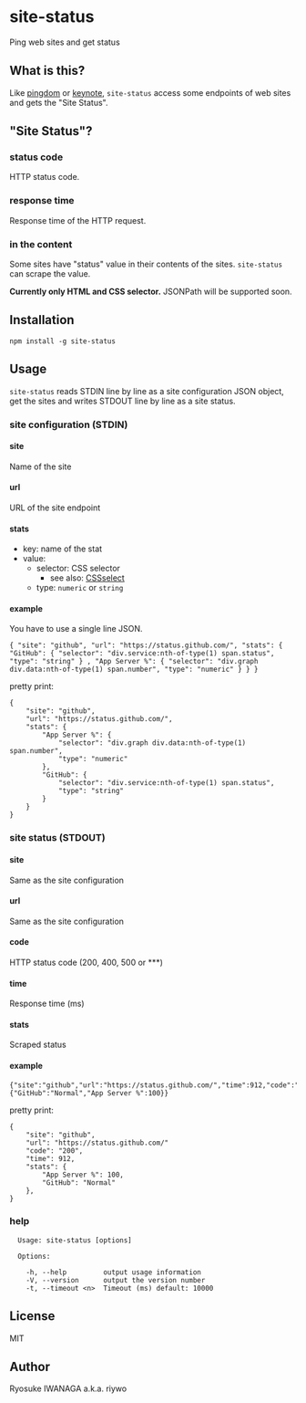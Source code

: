 # site-status

Ping web sites and get status

## What is this?

Like [pingdom](https://www.pingdom.com/) or [keynote](http://www.keynote.com/), `site-status` access some endpoints of web sites and gets the "Site Status".

## "Site Status"?

### status code

HTTP status code.

### response time

Response time of the HTTP request.

### in the content

Some sites have "status" value in their contents of the sites. `site-status` can scrape the value.

**Currently only HTML and CSS selector.** JSONPath will be supported soon.

## Installation

    npm install -g site-status

## Usage

`site-status` reads STDIN line by line as a site configuration JSON object, get the sites and writes STDOUT line by line as a site status.

### site configuration (STDIN)

#### site

Name of the site

#### url

URL of the site endpoint

#### stats

- key: name of the stat
- value:
    - selector: CSS selector
        - see also: [CSSselect](https://npmjs.org/package/CSSselect)
    - type: `numeric` or `string`

#### example

You have to use a single line JSON.

    { "site": "github", "url": "https://status.github.com/", "stats": { "GitHub": { "selector": "div.service:nth-of-type(1) span.status", "type": "string" } , "App Server %": { "selector": "div.graph div.data:nth-of-type(1) span.number", "type": "numeric" } } }

pretty print:

    {
        "site": "github",
        "url": "https://status.github.com/",
        "stats": {
            "App Server %": {
                "selector": "div.graph div.data:nth-of-type(1) span.number",
                "type": "numeric"
            },
            "GitHub": {
                "selector": "div.service:nth-of-type(1) span.status",
                "type": "string"
            }
        }
    }

### site status (STDOUT)

#### site

Same as the site configuration

#### url

Same as the site configuration

#### code

HTTP status code (200, 400, 500 or ***)

#### time

Response time (ms)

#### stats

Scraped status

#### example

    {"site":"github","url":"https://status.github.com/","time":912,"code":"200","stats":{"GitHub":"Normal","App Server %":100}}

pretty print:

    {
        "site": "github",
        "url": "https://status.github.com/"
        "code": "200",
        "time": 912,
        "stats": {
            "App Server %": 100,
            "GitHub": "Normal"
        },
    }

### help

      Usage: site-status [options]
    
      Options:
    
        -h, --help         output usage information
        -V, --version      output the version number
        -t, --timeout <n>  Timeout (ms) default: 10000

## License

MIT

## Author

Ryosuke IWANAGA a.k.a. riywo

